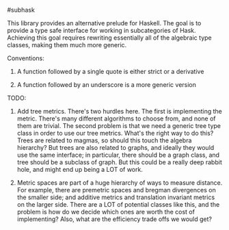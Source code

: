 #subhask

This library provides an alternative prelude for Haskell.
The goal is to provide a type safe interface for working in subcategories of Hask.
Achieving this goal requires rewriting essentially all of the algebraic type classes, making them much more generic.

Conventions:

1. A function followed by a single quote is either strict or a derivative

2. A function followed by an underscore is a more generic version

TODO:

1. Add tree metrics.
There's two hurdles here.
The first is implementing the metric.
There's many different algorithms to choose from, and none of them are trivial.
The second problem is that we need a generic tree type class in order to use our tree metrics.
What's the right way to do this?
Trees are related to magmas, so should this touch the algebra hierarchy?
But trees are also related to graphs, and ideally they would use the same interface;
in particular, there should be a graph class, and tree should be a subclass of graph.
But this could be a really deep rabbit hole, and might end up being a LOT of work.

2. Metric spaces are part of a huge hierarchy of ways to measure distance.
For example, there are premetric spaces and bregman divergences on the smaller side; and additive metrics and translation invariant metrics on the larger side.
There are a LOT of potential classes like this, and the problem is how do we decide which ones are worth the cost of implementing?
Also, what are the efficiency trade offs we would get?


